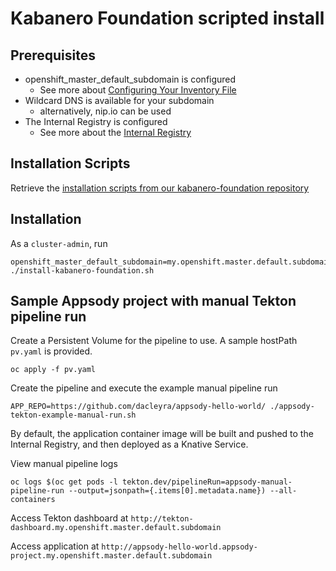 # Kabanero Foundation scripted install

## Prerequisites

* openshift_master_default_subdomain is configured
  * See more about [Configuring Your Inventory File](https://docs.okd.io/3.11/install/configuring_inventory_file.html)
* Wildcard DNS is available for your subdomain
  * alternatively, nip.io can be used
* The Internal Registry is configured
  * See more about the [Internal Registry](https://docs.okd.io/3.11/install_config/registry/index.html)

## Installation Scripts

Retrieve the [installation scripts from our kabanero-foundation repository](https://github.com/kabanero-io/kabanero-foundation/tree/master/scripts)

## Installation

As a `cluster-admin`, run
```
openshift_master_default_subdomain=my.openshift.master.default.subdomain ./install-kabanero-foundation.sh
```

## Sample Appsody project with manual Tekton pipeline run

Create a Persistent Volume for the pipeline to use. A sample hostPath `pv.yaml` is provided.
```
oc apply -f pv.yaml
```

Create the pipeline and execute the example manual pipeline run
```
APP_REPO=https://github.com/dacleyra/appsody-hello-world/ ./appsody-tekton-example-manual-run.sh
```

By default, the application container image will be built and pushed to the Internal Registry, and then deployed as a Knative Service.

View manual pipeline logs
```
oc logs $(oc get pods -l tekton.dev/pipelineRun=appsody-manual-pipeline-run --output=jsonpath={.items[0].metadata.name}) --all-containers
```

Access Tekton dashboard at `http://tekton-dashboard.my.openshift.master.default.subdomain`

Access application at `http://appsody-hello-world.appsody-project.my.openshift.master.default.subdomain`